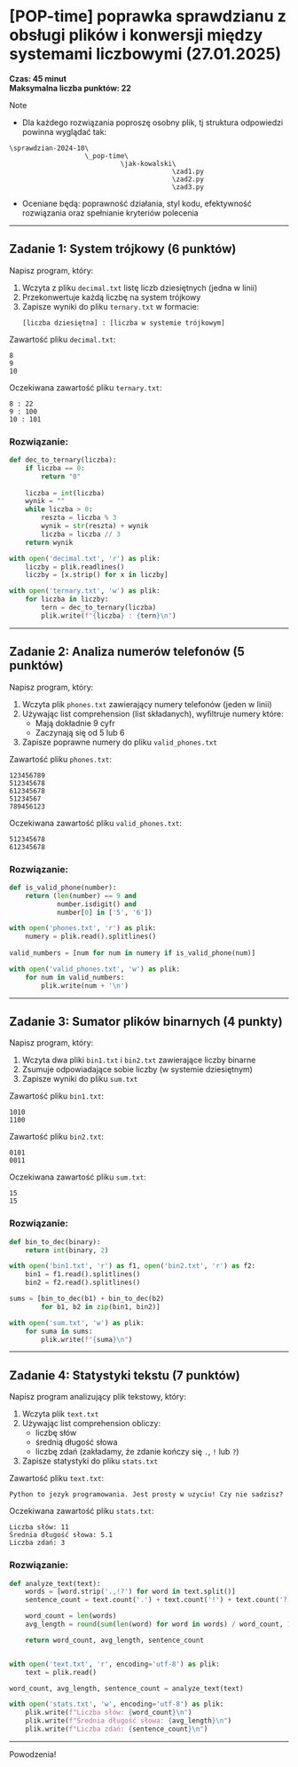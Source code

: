 # [POP-time] poprawka sprawdzianu z obsługi plików i konwersji między systemami liczbowymi (27.01.2025)
**Czas: 45 minut**  
**Maksymalna liczba punktów: 22**


> [!NOTE]
> - Dla każdego rozwiązania poproszę osobny plik, tj struktura odpowiedzi powinna wyglądać tak:
> ```
> \sprawdzian-2024-10\
>                    \_pop-time\
>                             \jak-kowalski\
>                                          \zad1.py
>                                          \zad2.py
>                                          \zad3.py
> ```
> - Oceniane będą: poprawność działania, styl kodu, efektywność rozwiązania oraz spełnianie kryteriów polecenia

---

## Zadanie 1: System trójkowy (6 punktów)
Napisz program, który:
1. Wczyta z pliku `decimal.txt` listę liczb dziesiętnych (jedna w linii)
2. Przekonwertuje każdą liczbę na system trójkowy
3. Zapisze wyniki do pliku `ternary.txt` w formacie:
   ```
   [liczba dziesiętna] : [liczba w systemie trójkowym]
   ```

Zawartość pliku `decimal.txt`:
```
8
9
10
```

Oczekiwana zawartość pliku `ternary.txt`:
```
8 : 22
9 : 100
10 : 101
```

### Rozwiązanie:

```python
def dec_to_ternary(liczba):
    if liczba == 0:
        return "0"
    
    liczba = int(liczba)
    wynik = ""
    while liczba > 0:
        reszta = liczba % 3
        wynik = str(reszta) + wynik
        liczba = liczba // 3
    return wynik

with open('decimal.txt', 'r') as plik:
    liczby = plik.readlines()
    liczby = [x.strip() for x in liczby]

with open('ternary.txt', 'w') as plik:
    for liczba in liczby:
        tern = dec_to_ternary(liczba)
        plik.write(f"{liczba} : {tern}\n")
```

---

## Zadanie 2: Analiza numerów telefonów (5 punktów)
Napisz program, który:
1. Wczyta plik `phones.txt` zawierający numery telefonów (jeden w linii)
2. Używając list comprehension (list składanych), wyfiltruje numery które:
   - Mają dokładnie 9 cyfr
   - Zaczynają się od 5 lub 6
3. Zapisze poprawne numery do pliku `valid_phones.txt`

Zawartość pliku `phones.txt`:
```
123456789
512345678
612345678
51234567
789456123
```

Oczekiwana zawartość pliku `valid_phones.txt`:
```
512345678
612345678
```

### Rozwiązanie:

```python
def is_valid_phone(number):
    return (len(number) == 9 and 
            number.isdigit() and 
            number[0] in ['5', '6'])

with open('phones.txt', 'r') as plik:
    numery = plik.read().splitlines()
    
valid_numbers = [num for num in numery if is_valid_phone(num)]

with open('valid_phones.txt', 'w') as plik:
    for num in valid_numbers:
        plik.write(num + '\n')
```

---

## Zadanie 3: Sumator plików binarnych (4 punkty)
Napisz program, który:
1. Wczyta dwa pliki `bin1.txt` i `bin2.txt` zawierające liczby binarne
2. Zsumuje odpowiadające sobie liczby (w systemie dziesiętnym)
3. Zapisze wyniki do pliku `sum.txt`

Zawartość pliku `bin1.txt`:
```
1010
1100
```

Zawartość pliku `bin2.txt`:
```
0101
0011
```

Oczekiwana zawartość pliku `sum.txt`:
```
15
15
```

### Rozwiązanie:

```python
def bin_to_dec(binary):
    return int(binary, 2)

with open('bin1.txt', 'r') as f1, open('bin2.txt', 'r') as f2:
    bin1 = f1.read().splitlines()
    bin2 = f2.read().splitlines()

sums = [bin_to_dec(b1) + bin_to_dec(b2) 
        for b1, b2 in zip(bin1, bin2)]

with open('sum.txt', 'w') as plik:
    for suma in sums:
        plik.write(f"{suma}\n")
```

---

## Zadanie 4: Statystyki tekstu (7 punktów)
Napisz program analizujący plik tekstowy, który:
1. Wczyta plik `text.txt`
2. Używając list comprehension obliczy:
   - liczbę słów
   - średnią długość słowa
   - liczbę zdań (zakładamy, że zdanie kończy się `.`, `!` lub `?`)
3. Zapisze statystyki do pliku `stats.txt`

Zawartość pliku `text.txt`:
```
Python to jezyk programowania. Jest prosty w uzyciu! Czy nie sadzisz?
```

Oczekiwana zawartość pliku `stats.txt`:
```
Liczba słów: 11
Średnia długość słowa: 5.1
Liczba zdań: 3
```

### Rozwiązanie:

```python
def analyze_text(text):
    words = [word.strip('.,!?') for word in text.split()]
    sentence_count = text.count('.') + text.count('!') + text.count('?')

    word_count = len(words)
    avg_length = round(sum(len(word) for word in words) / word_count, 1)

    return word_count, avg_length, sentence_count


with open('text.txt', 'r', encoding='utf-8') as plik:
    text = plik.read()

word_count, avg_length, sentence_count = analyze_text(text)

with open('stats.txt', 'w', encoding='utf-8') as plik:
    plik.write(f"Liczba słów: {word_count}\n")
    plik.write(f"Średnia długość słowa: {avg_length}\n")
    plik.write(f"Liczba zdań: {sentence_count}\n")

```

---

Powodzenia!
